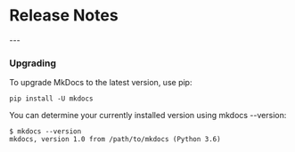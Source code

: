 <h1> Release Notes</h1>
---


### Upgrading
To upgrade MkDocs to the latest version, use pip:
```
pip install -U mkdocs
```

You can determine your currently installed version using mkdocs --version:
```
$ mkdocs --version
mkdocs, version 1.0 from /path/to/mkdocs (Python 3.6)
```